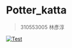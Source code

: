 # Potter_katta
> 310553005 林彥淳

[![Test](https://github.com/linyc0817/w12-testing-TSMC/actions/workflows/main.yml/badge.svg)](https://github.com/linyc0817/w12-testing-TSMC/actions/workflows/main.yml)
